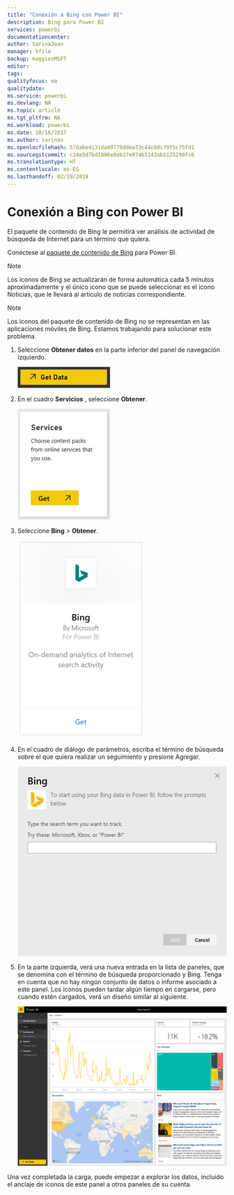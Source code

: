 ```yaml
---
title: "Conexión a Bing con Power BI"
description: Bing para Power BI
services: powerbi
documentationcenter: 
author: SarinaJoan
manager: kfile
backup: maggiesMSFT
editor: 
tags: 
qualityfocus: no
qualitydate: 
ms.service: powerbi
ms.devlang: NA
ms.topic: article
ms.tgt_pltfrm: NA
ms.workload: powerbi
ms.date: 10/16/2017
ms.author: sarinas
ms.openlocfilehash: 57dabe4131da49770ddea73c44c60c79f5c75fd1
ms.sourcegitcommit: c24e5d7bd1806e0d637e974b5143ab5125298fc6
ms.translationtype: HT
ms.contentlocale: es-ES
ms.lasthandoff: 02/19/2018
---
```

# <a name="connect-to-bing-with-power-bi"></a>Conexión a Bing con Power BI
El paquete de contenido de Bing le permitirá ver análisis de actividad de búsqueda de Internet para un término que quiera.

Conéctese al [paquete de contenido de Bing](https://app.powerbi.com/groups/me/getdata/services/bing) para Power BI.

>[!NOTE]
>Los iconos de Bing se actualizarán de forma automática cada 5 minutos aproximadamente y el único icono que se puede seleccionar es el icono Noticias, que le llevará al artículo de noticias correspondiente. 

>[!NOTE]
>Los iconos del paquete de contenido de Bing no se representan en las aplicaciones móviles de Bing. Estamos trabajando para solucionar este problema.

1. Seleccione **Obtener datos** en la parte inferior del panel de navegación izquierdo.
   
    ![](media/service-connect-to-bing/getdata.png)
2. En el cuadro **Servicios** , seleccione **Obtener**.
   
    ![](media/service-connect-to-bing/services.png)
3. Seleccione **Bing** > **Obtener**.
   
    ![](media/service-connect-to-bing/bing.png)
4. En el cuadro de diálogo de parámetros, escriba el término de búsqueda sobre el que quiera realizar un seguimiento y presione Agregar.
   
    ![](media/service-connect-to-bing/params.png)    
5. En la parte izquierda, verá una nueva entrada en la lista de paneles, que se denomina con el término de búsqueda proporcionado y Bing. Tenga en cuenta que no hay ningún conjunto de datos o informe asociado a este panel. Los iconos pueden tardar algún tiempo en cargarse, pero cuando estén cargados, verá un diseño similar al siguiente.
   
    ![](media/service-connect-to-bing/dashboard.png)

Una vez completada la carga, puede empezar a explorar los datos, incluido el anclaje de iconos de este panel a otros paneles de su cuenta.


